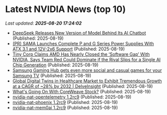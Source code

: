 # Latest NVIDIA News (top 10)
_Last updated: **2025-08-20 17:24:02**_

- [DeepSeek Releases New Version of Model Behind Its AI Chatbot](http://www.pymnts.com/artificial-intelligence-2/2025/deepseek-releases-new-version-of-model-behind-its-ai-chatbot/) (Published: 2025-08-19)
- [(PR) SAMA Launches Complete P and G Series Power Supplies With ATX 3.1 and 12V-2x6 Support](https://www.techpowerup.com/340091/sama-launches-complete-p-and-g-series-power-supplies-with-atx-3-1-and-12v-2x6-support) (Published: 2025-08-19)
- [Tiny Corp Claims AMD Has Nearly Closed the ‘Software Gap’ With NVIDIA, Says Team Red Could Dominate if the Rival Slips for a Single AI Chip Generation](https://wccftech.com/tiny-corp-claims-amd-has-nearly-closed-the-software-gap-with-nvidia/) (Published: 2025-08-19)
- [Samsung Gaming Hub gets even more social and casual games for your Samsung TV](https://www.sammobile.com/news/samsung-gaming-hub-gets-even-more-social-and-casual-games-for-your-samsung-tv/) (Published: 2025-08-19)
- [Global Digital Twins in Healthcare Market to Exhibit Tremendous Growth at a CAGR of ~28% by 2032 | DelveInsight](https://www.globenewswire.com/news-release/2025/08/19/3135947/0/en/Global-Digital-Twins-in-Healthcare-Market-to-Exhibit-Tremendous-Growth-at-a-CAGR-of-28-by-2032-DelveInsight.html) (Published: 2025-08-19)
- [What's Going On With CoreWeave Stock?](https://biztoc.com/x/dc089966afd8ad94) (Published: 2025-08-19)
- [nvidia-nat-opentelemetry 1.2rc9](https://pypi.org/project/nvidia-nat-opentelemetry/1.2rc9/) (Published: 2025-08-19)
- [nvidia-nat-phoenix 1.2rc9](https://pypi.org/project/nvidia-nat-phoenix/1.2rc9/) (Published: 2025-08-19)
- [nvidia-nat-mem0ai 1.2rc9](https://pypi.org/project/nvidia-nat-mem0ai/1.2rc9/) (Published: 2025-08-19)
